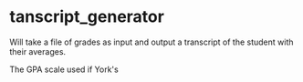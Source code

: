 # tanscript_generator
Will take a file of grades as input and output a transcript of the student with their averages.

The GPA scale used if York's
